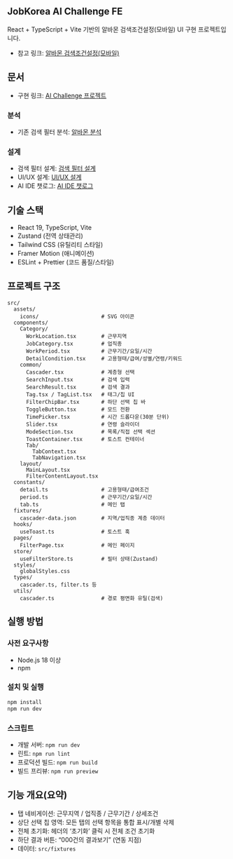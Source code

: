 ## JobKorea AI Challenge FE

React + TypeScript + Vite 기반의 알바몬 검색조건설정(모바일) UI 구현 프로젝트입니다.

- 참고 링크: [알바몬 검색조건설정(모바일)](https://m.albamon.com/jobs/search/detail-conditions)

## 문서

- 구현 링크: [AI Challenge 프로젝트](https://jobkorea-ai-challenge-fe.netlify.app/)

### 분석

- 기존 검색 필터 분석: [알바몬 분석](https://palm-flax-489.notion.site/25099198aab2806697f7c26b42df4554?source=copy_link)

### 설계

- 검색 필터 설계: [검색 필터 설계](https://palm-flax-489.notion.site/25399198aab28044bea9c3d20b11759b?source=copy_link)
- UI/UX 설계: [UI/UX 설계](https://palm-flax-489.notion.site/UI-UX-25399198aab280aa8cdcf933f5aa405e?source=copy_link)
- AI IDE 챗로그: [AI IDE 챗로그](https://palm-flax-489.notion.site/AI-IDE-25399198aab280e7afa8f0ac21114e44?source=copy_link)

## 기술 스택

- React 19, TypeScript, Vite
- Zustand (전역 상태관리)
- Tailwind CSS (유틸리티 스타일)
- Framer Motion (애니메이션)
- ESLint + Prettier (코드 품질/스타일)

## 프로젝트 구조

```
src/
  assets/
    icons/                    # SVG 아이콘
  components/
    Category/
      WorkLocation.tsx        # 근무지역
      JobCategory.tsx         # 업직종
      WorkPeriod.tsx          # 근무기간/요일/시간
      DetailCondition.tsx     # 고용형태/급여/성별/연령/키워드
    common/
      Cascader.tsx            # 계층형 선택
      SearchInput.tsx         # 검색 입력
      SearchResult.tsx        # 검색 결과
      Tag.tsx / TagList.tsx   # 태그/칩 UI
      FilterChipBar.tsx       # 하단 선택 칩 바
      ToggleButton.tsx        # 모드 전환
      TimePicker.tsx          # 시간 드롭다운(30분 단위)
      Slider.tsx              # 연령 슬라이더
      ModeSection.tsx         # 목록/직접 선택 섹션
      ToastContainer.tsx      # 토스트 컨테이너
      Tab/
        TabContext.tsx
        TabNavigation.tsx
    layout/
      MainLayout.tsx
      FilterContentLayout.tsx
  constants/
    detail.ts                 # 고용형태/급여조건
    period.ts                 # 근무기간/요일/시간
    tab.ts                    # 메인 탭
  fixtures/
    cascader-data.json        # 지역/업직종 계층 데이터
  hooks/
    useToast.ts               # 토스트 훅
  pages/
    FilterPage.tsx            # 메인 페이지
  store/
    useFilterStore.ts         # 필터 상태(Zustand)
  styles/
    globalStyles.css
  types/
    cascader.ts, filter.ts 등
  utils/
    cascader.ts               # 경로 평면화 유틸(검색)
```

## 실행 방법

### 사전 요구사항

- Node.js 18 이상
- npm

### 설치 및 실행

```bash
npm install
npm run dev
```

### 스크립트

- 개발 서버: `npm run dev`
- 린트: `npm run lint`
- 프로덕션 빌드: `npm run build`
- 빌드 프리뷰: `npm run preview`

## 기능 개요(요약)

- 탭 네비게이션: 근무지역 / 업직종 / 근무기간 / 상세조건
- 상단 선택 칩 영역: 모든 탭의 선택 항목을 통합 표시/개별 삭제
- 전체 초기화: 헤더의 ‘초기화’ 클릭 시 전체 조건 초기화
- 하단 결과 버튼: “000건의 결과보기” (연동 지점)
- 데이터: `src/fixtures`
